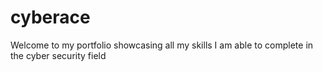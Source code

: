 # cyberace
Welcome to my portfolio showcasing all my skills I am able to complete in the cyber security field 

